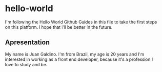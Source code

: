 # hello-world
I'm following the Hello World Github Guides in this file to take the first steps on this platform. I hope that i'll be better in the future.

## Apresentation
My name is Juan Galdino. I'm from Brazil, my age is 20 years and I'm interested in working as a front end developer, because it's a profession I love to study and be.

